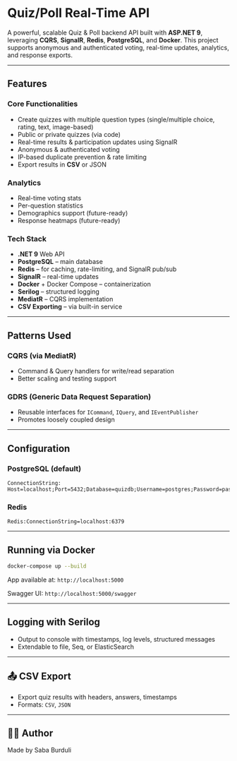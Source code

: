 # Quiz/Poll Real-Time API


A powerful, scalable Quiz & Poll backend API built with **ASP.NET 9**, leveraging **CQRS**, **SignalR**, **Redis**, **PostgreSQL**, and **Docker**. This project supports anonymous and authenticated voting, real-time updates, analytics, and response exports.

---

##  Features

###  Core Functionalities

* Create quizzes with multiple question types (single/multiple choice, rating, text, image-based)
* Public or private quizzes (via code)
* Real-time results & participation updates using SignalR
* Anonymous & authenticated voting
* IP-based duplicate prevention & rate limiting
* Export results in **CSV** or JSON

###  Analytics

* Real-time voting stats
* Per-question statistics
* Demographics support (future-ready)
* Response heatmaps (future-ready)

###  Tech Stack

* **.NET 9** Web API
* **PostgreSQL** – main database
* **Redis** – for caching, rate-limiting, and SignalR pub/sub
* **SignalR** – real-time updates
* **Docker** + Docker Compose – containerization
* **Serilog** – structured logging
* **MediatR** – CQRS implementation
* **CSV Exporting** – via built-in service

---

##  Patterns Used

### CQRS (via MediatR)

* Command & Query handlers for write/read separation
* Better scaling and testing support

###  GDRS (Generic Data Request Separation)

* Reusable interfaces for `ICommand`, `IQuery`, and `IEventPublisher`
* Promotes loosely coupled design

---

##  Configuration

### PostgreSQL (default)

```
ConnectionString: Host=localhost;Port=5432;Database=quizdb;Username=postgres;Password=password
```

### Redis

```
Redis:ConnectionString=localhost:6379
```

---

##  Running via Docker

```bash
docker-compose up --build
```

App available at: `http://localhost:5000`

Swagger UI: `http://localhost:5000/swagger`

---

##  Logging with Serilog

* Output to console with timestamps, log levels, structured messages
* Extendable to file, Seq, or ElasticSearch

---

## 📤 CSV Export

* Export quiz results with headers, answers, timestamps
* Formats: `CSV`, `JSON`

---

## 👨‍💻 Author

Made by Saba Burduli
